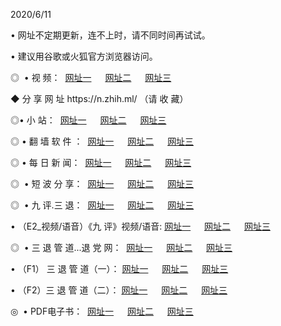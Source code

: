<p>2020/6/11
<p>• 网址不定期更新，连不上时，请不同时间再试试。
<p>• 建议用谷歌或火狐官方浏览器访问。
<p>◎  • 视 频： 
<a href="http://hja.csso.cam/" target="_blank">网址一</a> 　 
<a href="http://hue.csso.cam/" target="_blank">网址二</a> 　 
<a href="http://hqq.csso.cam/b.html" target="_blank">网址三</a>

<p>◆ 分 享 网 址  https://n.zhih.ml/   （请 收 藏） </p>

<p>◎•  小 站：  
<a href="http://hja.csso.cam/f.html" target="_blank">网址一</a> 　 
<a href="http://hue.csso.cam/h.html" target="_blank">网址二</a> 　 
<a href="http://hqq.csso.cam/k/" target="_blank">网址三</a></p><p>

<p>◎  • 翻 墙 软 件 ：  
<a href="http://hja.csso.cam/ff/" target="_blank">网址一</a> 　 
<a href="http://hue.csso.cam/s/read/a1_nd.html" target="_blank">网址二</a> 　 
<a href="http://hqq.csso.cam/ff/index.html" target="_blank">网址三</a></p>
<p>◎  • 每 日 新 闻：  
<a href="http://hja.csso.cam/day/" target="_blank">网址一</a> 　 
<a href="http://hue.csso.cam/day/" target="_blank">网址二</a> 　 
<a href="http://hqq.csso.cam/day/index.html" target="_blank">网址三</a></p>
<p>◎   • 短 波 分 享：  
<a href="http://hja.csso.cam/h/" target="_blank">网址一</a> 　 
<a href="http://hqq.csso.cam/h/" target="_blank">网址二</a> 　 
<a href="http://hue.csso.cam/h/index.html" target="_blank">网址三</a></p>
<p>◎   • 九 评.三 退：  
<a href="http://hja.csso.cam/t/" target="_blank">网址一</a> 　 
<a href="http://hqq.csso.cam/v2/index.html" target="_blank">网址二</a> 　 
<a href="http://hue.csso.cam/tt/index.html" target="_blank">网址三</a> 　</p>
<p>  • （E2_视频/语音）《九 评》视频/语音: 
<a href="http://hja.csso.cam/7738.html" target="_blank">网址一</a> 　 
<a href="http://hqq.csso.cam/7614.html" target="_blank">网址二</a> 　 
<a href="http://hue.csso.cam/7633.html" target="_blank">网址三</a></p>
<p>◎   • 三 退 管 道...退 党 网：  
<a href="http://hja.csso.cam/go/td1.html" target="_blank">网址一</a> 　 
<a href="http://hqq.csso.cam/go/td2.html" target="_blank">网址二</a> 　 
<a href="http://hue.csso.cam/go/td3.html" target="_blank">网址三</a></p>
<p>  • （F1） 三 退 管 道（一）： 
<a href="http://hja.csso.cam/dd/" target="_blank">网址一</a> 　 
<a href="http://hqq.csso.cam/s/read/a1_tdx.html" target="_blank">网址二</a> 　 
<a href="http://hue.csso.cam/dd/" target="_blank">网址三</a></p>
<p>  • （F2）三 退 管 道（二）： 
<a href="http://hqq.csso.cam/d/" target="_blank">网址一</a> 　 
<a href="http://hja.csso.cam/d/index.html" target="_blank">网址二</a> 　 
<a href="http://hue.csso.cam/d/" target="_blank">网址三</a></p>
<p>◎   • PDF电子书：  
<a href="http://hja.csso.cam/p/" target="_blank">网址一</a> 　 
<a href="http://hue.csso.cam/p/index.html" target="_blank">网址二</a> 　 
<a href="http://hqq.csso.cam/p/" target="_blank">网址三</a></p>
